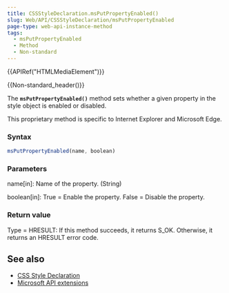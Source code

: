 ```yaml
---
title: CSSStyleDeclaration.msPutPropertyEnabled()
slug: Web/API/CSSStyleDeclaration/msPutPropertyEnabled
page-type: web-api-instance-method
tags:
  - msPutPropertyEnabled
  - Method
  - Non-standard
---
```


{{APIRef("HTMLMediaElement")}}

{{Non-standard_header()}}

The **`msPutPropertyEnabled()`** method sets whether a given property in the style object is enabled or disabled.

This proprietary method is specific to Internet Explorer and Microsoft Edge.

### Syntax

```js
msPutPropertyEnabled(name, boolean)
```

### Parameters

name\[in]: Name of the property. (String)

boolean\[in]: True = Enable the property. False = Disable the property.

### Return value

Type = HRESULT: If this method succeeds, it returns S_OK. Otherwise, it returns an HRESULT error code.

## See also

- [CSS Style Declaration](/en-US/docs/Web/API/CSSStyleDeclaration)
- [Microsoft API extensions](/en-US/docs/Web/API/Microsoft_Extensions)
